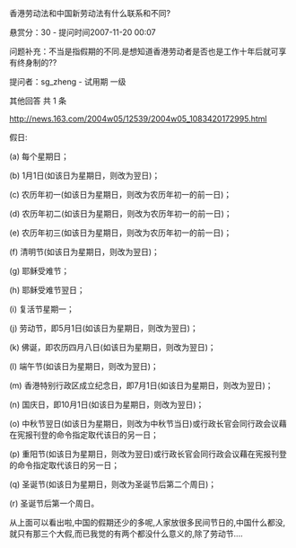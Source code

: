 香港劳动法和中国新劳动法有什么联系和不同?

 悬赏分：30 - 提问时间2007-11-20 00:07

问题补充：不当是指假期的不同.是想知道香港劳动者是否也是工作十年后就可享有终身制的??

提问者：sg_zheng - 试用期 一级 

其他回答    共 1 条

http://news.163.com/2004w05/12539/2004w05_1083420172995.html 



假日: 



(a) 每个星期日； 

(b) 1月1日(如该日为星期日，则改为翌日)； 

(c) 农历年初一(如该日为星期日，则改为农历年初一的前一日)； 

(d) 农历年初二(如该日为星期日，则改为农历年初一的前一日)； 

(e) 农历年初三(如该日为星期日，则改为农历年初一的前一日)； 

(f) 清明节(如该日为星期日，则改为翌日)； 

(g) 耶稣受难节； 

(h) 耶稣受难节翌日； 

(i) 复活节星期一； 

(j) 劳动节，即5月1日(如该日为星期日，则改为翌日)； 

(k) 佛诞，即农历四月八日(如该日为星期日，则改为翌日)； 

(l) 端午节(如该日为星期日，则改为翌日)； 

(m) 香港特别行政区成立纪念日，即7月1日(如该日为星期日，则改为翌日)； 

(n) 国庆日，即10月1日(如该日为星期日，则改为翌日)； 

(o) 中秋节翌日(如该日为星期日，则改为中秋节当日)或行政长官会同行政会议藉在宪报刊登的命令指定取代该日的另一日； 

(p) 重阳节(如该日为星期日，则改为翌日)或行政长官会同行政会议藉在宪报刊登的命令指定取代该日的另一日； 

(q) 圣诞节(如该日为星期日，则改为圣诞节后第二个周日)； 

(r) 圣诞节后第一个周日。 

从上面可以看出啦,中国的假期还少的多呢,人家放很多民间节日的,中国什么都没,就只有那三个大假,而已我觉的有两个都没什么意义的,除了劳动节....
